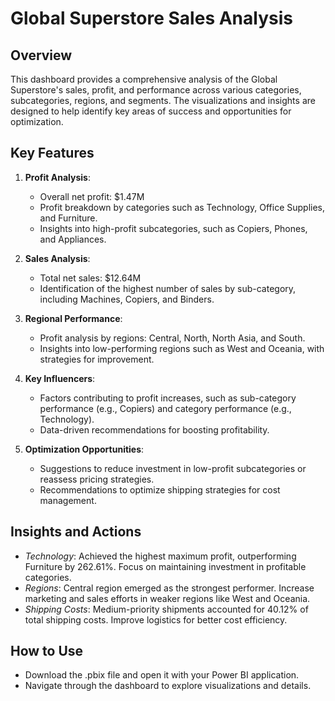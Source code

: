 # Global Superstore Sales Analysis
## Overview
This dashboard provides a comprehensive analysis of the Global Superstore's sales, profit, and performance across various categories, subcategories, regions, and segments. The visualizations and insights are designed to help identify key areas of success and opportunities for optimization.

## Key Features
1. **Profit Analysis**: 
   - Overall net profit: $1.47M
   - Profit breakdown by categories such as Technology, Office Supplies, and Furniture.
   - Insights into high-profit subcategories, such as Copiers, Phones, and Appliances.

2. **Sales Analysis**:
   - Total net sales: $12.64M
   - Identification of the highest number of sales by sub-category, including Machines, Copiers, and Binders.

3. **Regional Performance**:
   - Profit analysis by regions: Central, North, North Asia, and South.
   - Insights into low-performing regions such as West and Oceania, with strategies for improvement.

4. **Key Influencers**:
   - Factors contributing to profit increases, such as sub-category performance (e.g., Copiers) and category performance (e.g., Technology).
   - Data-driven recommendations for boosting profitability.

5. **Optimization Opportunities**:
   - Suggestions to reduce investment in low-profit subcategories or reassess pricing strategies.
   - Recommendations to optimize shipping strategies for cost management.

## Insights and Actions
- *Technology*: Achieved the highest maximum profit, outperforming Furniture by 262.61%. Focus on maintaining investment in profitable categories.
- *Regions*: Central region emerged as the strongest performer. Increase marketing and sales efforts in weaker regions like West and Oceania.
- *Shipping Costs*: Medium-priority shipments accounted for 40.12% of total shipping costs. Improve logistics for better cost efficiency.

## How to Use
- Download the .pbix file and open it with your Power BI application.
- Navigate through the dashboard to explore visualizations and details.
